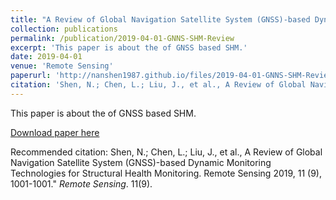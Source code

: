 ```yaml
---
title: "A Review of Global Navigation Satellite System (GNSS)-based Dynamic Monitoring Technologies for Structural Health Monitoring"
collection: publications
permalink: /publication/2019-04-01-GNNS-SHM-Review
excerpt: 'This paper is about the of GNSS based SHM.'
date: 2019-04-01
venue: 'Remote Sensing'
paperurl: 'http://nanshen1987.github.io/files/2019-04-01-GNNS-SHM-Review.pdf'
citation: 'Shen, N.; Chen, L.; Liu, J., et al., A Review of Global Navigation Satellite System (GNSS)-based Dynamic Monitoring Technologies for Structural Health Monitoring. Remote Sensing 2019, 11 (9), 1001-1001.'
---
```

This paper is about the of GNSS based SHM.

[Download paper here](http://nanshen1987.github.io/files/paper1.pdf)

Recommended citation: Shen, N.; Chen, L.; Liu, J., et al., A Review of Global Navigation Satellite System (GNSS)-based Dynamic Monitoring Technologies for Structural Health Monitoring. Remote Sensing 2019, 11 (9), 1001-1001." <i>Remote Sensing</i>. 11(9).